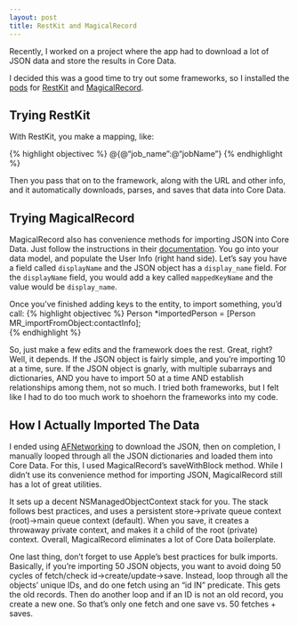 ```yaml
---
layout: post
title: RestKit and MagicalRecord
---
```


Recently, I worked on a project where the app had to download a lot of JSON data and store the results in Core Data.

I decided this was a good time to try out some frameworks, so I installed the [pods](https://cocoapods.org/) for [RestKit](https://github.com/RestKit/RestKit) and [MagicalRecord](https://github.com/magicalpanda/MagicalRecord).  

## Trying RestKit

With RestKit, you make a mapping, like:

{% highlight objectivec %}
@{@“job_name”:@“jobName”}
{% endhighlight %}

Then you pass that on to the framework, along with the URL and other info, and it automatically downloads, parses, and saves that data into Core Data.


## Trying MagicalRecord

MagicalRecord also has convenience methods for importing JSON into Core Data.  Just follow the instructions in their [documentation](https://github.com/magicalpanda/MagicalRecord/blob/master/Docs/Importing-Data.md).  You go into your data model, and populate the User Info (right hand side).  Let’s say you have a field called ```displayName``` and the JSON object has a ```display_name``` field. For the ```displayName``` field, you would add a key called ```mappedKeyName``` and the value would be ```display_name```.

Once you’ve finished adding keys to the entity, to import something, you’d call:
{% highlight objectivec %}
Person *importedPerson = [Person MR_importFromObject:contactInfo];  
{% endhighlight %}

So, just make a few edits and the framework does the rest.  Great, right?  Well, it depends.  If the JSON object is fairly simple, and you’re importing 10 at a time, sure.  If the JSON object is gnarly, with multiple subarrays and dictionaries, AND you have to import 50 at a time AND establish relationships among them, not so much.  I tried both frameworks, but  I felt like I had to do too much work to shoehorn the frameworks into my code.

## How I Actually Imported The Data

I ended using [AFNetworking](https://github.com/AFNetworking/AFNetworking) to download the JSON, then on completion, I manually looped through all the JSON dictionaries and loaded them into Core Data.  For this, I used MagicalRecord’s saveWithBlock method.  While I didn’t use its convenience method for importing JSON, MagicalRecord still has a lot of great utilities.

It sets up a decent NSManagedObjectContext stack for you.  The stack follows best practices, and uses a persistent store->private queue context (root)->main queue context (default).  When you save, it creates a throwaway private context, and makes it a child of the root (private) context.  Overall, MagicalRecord eliminates a lot of Core Data boilerplate.

One last thing, don’t forget to use Apple’s best practices for bulk imports.  Basically, if you’re importing 50 JSON objects, you want to avoid doing 50 cycles of fetch/check id->create/update->save.  Instead, loop through all the objects’ unique IDs, and do one fetch using an “id IN” predicate.  This gets the old records.  Then do another loop and if an ID is not an old record, you create a new one.  So that’s only one fetch and one save vs. 50 fetches + saves.


